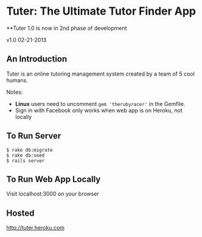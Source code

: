 # Tuter: The Ultimate Tutor Finder App

**Tuter 1.0 is now in 2nd phase of development

v1.0 02-21-2013

## An Introduction
Tuter is an online tutoring management system created by a team of 5 cool humans.

Notes:

- **Linux** users need to uncomment `gem 'therubyracer'` in the Gemfile.
- Sign in with Facebook only works when web app is on Heroku, not locally


## To Run Server
	$ rake db:migrate
	$ rake db:seed
	$ rails server

## To Run Web App Locally
Visit localhost:3000 on your browser

## Hosted
http://tuter.heroku.com
  
